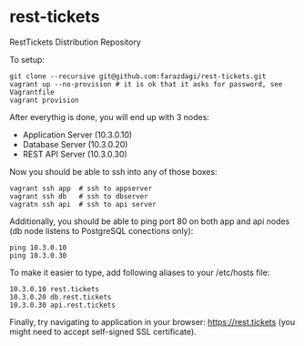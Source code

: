 rest-tickets
============

RestTickets Distribution Repository

To setup:

    git clone --recursive git@github.com:farazdagi/rest-tickets.git
    vagrant up --no-provision # it is ok that it asks for password, see Vagrantfile
    vagrant provision

After everythig is done, you will end up with 3 nodes:

- Application Server (10.3.0.10)
- Database Server (10.3.0.20)
- REST API Server (10.3.0.30)

Now you should be able to ssh into any of those boxes:

    vagrant ssh app  # ssh to appserver
    vagrant ssh db   # ssh to dbserver
    vagratn ssh api  # ssh to api server

Additionally, you should be able to ping port 80 on both app and api nodes (db node listens to PostgreSQL conections
only):

    ping 10.3.0.10
    ping 10.3.0.30

To make it easier to type, add following aliases to your /etc/hosts file:

    10.3.0.10 rest.tickets
    10.3.0.20 db.rest.tickets
    10.3.0.30 api.rest.tickets

Finally, try navigating to application in your browser: https://rest.tickets (you might need to accept self-signed SSL
certificate).

